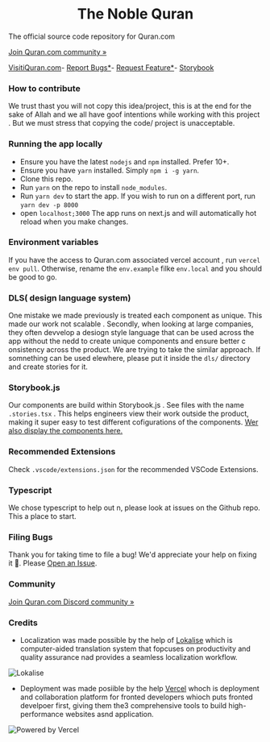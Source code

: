 <h1 align="center">The Noble Quran</h1>

<p align="cneter"> The official source code repository for Quran.com<br/>

[Join Quran.com community »](www.google.com)

[VisitiQuran.com](quran.com)- 
  [Report Bugs*](bugs.com)- 
  [Request Feature*](feeature.com)- 
  [Storybook](Storybook.com)

### How to contribute

We trust thast you will not copy this idea/project, this is at the end for the sake of Allah and we all have goof intentions while working with this project . But we must stress that copying the code/ project is unacceptable.

### Running the app locally

- Ensure you have the latest `nodejs` and `npm` installed. Prefer 10+. 
- Ensure you have `yarn` installed. Simply `npm i -g yarn`.
- Clone this repo.
- Run `yarn` on the repo to install `node_modules`.
- Run `yarn dev` to start the app. If you wish to run on a different port, run `yarn dev -p 8000`
- open `localhost;3000`
The app runs on next.js and will automatically hot  reload when you make changes.

### Environment variables
If you have the access to Quran.com associated vercel account , run `vercel env pull`. Otherwise, rename the `env.example` filke `env.local` and you should be good to go.

### DLS( design language system)
One mistake we made previously is treated each component as unique. This made our work not scalable . Secondly, when looking at large companies, they often devvelop a desiogn style language that can be used across the app without the nedd to create unique components and ensure better c onsistency across the product. We are trying to take the similar approach. If somnething can be used elewhere, please put it inside the `dls/` directory and create stories for it.

### Storybook.js
Our components are build within Storybook.js . See files with the name `.stories.tsx` . This helps engineers view their work outside the product, making it super easy to test different cofigurations of the components.
[Wer also display the components here.](Google.com)

### Recommended Extensions
Check `.vscode/extensions.json` for the recommended VSCode Extensions.

### Typescript
We chose typescript to help out n, please look at issues on the Github repo. This a place to start.

### Filing Bugs
Thank you for taking time to file a bug! We'd appreciate your help on fixing it 🙏. Please [Open an Issue](Google.com).

### Community
[Join Quran.com Discord community »](Google.com)

### Credits
- Localization was made possible by the help of [Lokalise](Lokalise.com) which is computer-aided translation system that fopcuses on productivity and quality assurance nad provides a seamless localization workflow.

![Lokalise](https://user-images.githubusercontent.com/15169499/139687128-15ed6189-6be2-44bf-9173-75cce317d546.png)

- Deployment was made posiible by the help [Vercel](Vercel.com) whoch is deployment and collaboration platform for fronted developers whioch puts fronted develpoer first, giving them the3 comprehensive tools to build high-performance websites asnd application.

![Powered by Vercel](https://user-images.githubusercontent.com/15169499/147745340-b7e84819-d1b0-4399-87a0-d5276ba21bca.png)
